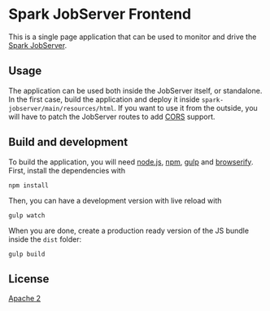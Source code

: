 Spark JobServer Frontend
========================

This is a single page application that can be used to monitor and drive the [Spark JobServer](https://github.com/spark-jobserver/spark-jobserver).

Usage
------

The application can be used both inside the JobServer itself, or standalone. In the first case, build the application and deploy it inside `spark-jobserver/main/resources/html`. If you want to use it from the outside, you will have to patch the JobServer routes to add [CORS](http://en.wikipedia.org/wiki/Cross-origin_resource_sharing) support.

Build and development
----------------------

To build the application, you will need [node.js](http://nodejs.org/), [npm](https://www.npmjs.org/), [gulp](http://gulpjs.com/) and [browserify](http://browserify.org/). First, install the dependencies with

    npm install

Then, you can have a development version with live reload with

    gulp watch

When you are done, create a production ready version of the JS bundle inside the `dist` folder:

    gulp build

License
-------

[Apache 2](http://opensource.org/licenses/Apache-2.0)